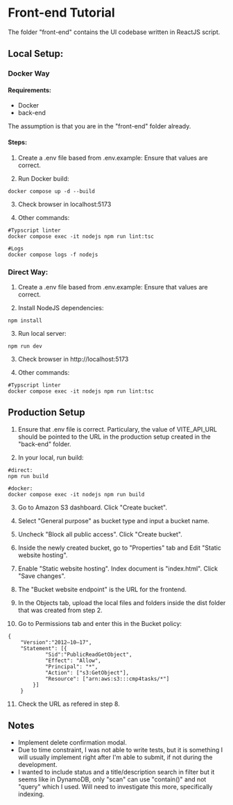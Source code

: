 # Front-end Tutorial
The folder "front-end" contains the UI codebase written in ReactJS script.

## Local Setup:

### Docker Way

#### Requirements:

- Docker
- back-end

The assumption is that you are in the "front-end" folder already.

#### Steps:

1. Create a .env file based from .env.example:
   Ensure that values are correct.

2. Run Docker build:
```
docker compose up -d --build
```

3. Check browser in localhost:5173

4. Other commands:
```
#Typscript linter
docker compose exec -it nodejs npm run lint:tsc

#Logs
docker compose logs -f nodejs
```

### Direct Way:

1. Create a .env file based from .env.example:
   Ensure that values are correct.

2. Install NodeJS dependencies:
```
npm install
```

3. Run local server:
```
npm run dev
```

3. Check browser in http://localhost:5173

4. Other commands:
```
#Typscript linter
docker compose exec -it nodejs npm run lint:tsc
```

## Production Setup

1. Ensure that .env file is correct. Particulary, the value of VITE_API_URL should be pointed to the URL in the production setup created in the "back-end" folder.

2. In your local, run build:
```
#direct:
npm run build

#docker:
docker compose exec -it nodejs npm run build
```

3. Go to Amazon S3 dashboard. Click "Create bucket".

4. Select "General purpose" as bucket type and input a bucket name.

5. Uncheck "Block all public access". Click "Create bucket".

6. Inside the newly created bucket, go to "Properties" tab and Edit "Static website hosting".

7. Enable "Static website hosting". Index document is "index.html". Click "Save changes".

8. The "Bucket website endpoint" is the URL for the frontend.

9. In the Objects tab, upload the local files and folders inside the dist folder that was created from step 2.

10. Go to Permissions tab and enter this in the Bucket policy:
```
{
    "Version":"2012–10–17",
    "Statement": [{
            "Sid":"PublicReadGetObject",
            "Effect": "Allow",
            "Principal": "*",
            "Action": ["s3:GetObject"],
            "Resource": ["arn:aws:s3:::cmp4tasks/*"]
        }]
    }
```

11. Check the URL as refered in step 8.

## Notes

- Implement delete confirmation modal.
- Due to time constraint, I was not able to write tests, but it is something I will usually implement right after I'm able to submit, if not during the development.
- I wanted to include status and a title/description search in filter but it seems like in DynamoDB, only "scan" can use "contain()" and not "query" which I used. Will need to investigate this more, specifically indexing.


